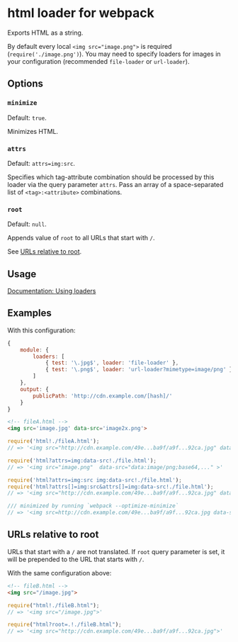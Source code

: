 # html loader for webpack

Exports HTML as a string.

By default every local `<img src="image.png">` is required (`require('./image.png')`). You may need to specify loaders for images in your configuration (recommended `file-loader` or `url-loader`).

## Options

### `minimize`

Default: `true`.

Minimizes HTML.

### `attrs`

Default: `attrs=img:src`.

Specifies which tag-attribute combination should be processed by this loader via the query parameter `attrs`. Pass an array of a space-separated list of `<tag>:<attribute>` combinations.

### `root`

Default: `null`.

Appends value of `root` to all URLs that start with `/`.

See [URLs relative to root](#urls-relative-to-root).

## Usage

[Documentation: Using loaders](http://webpack.github.io/docs/using-loaders.html)

## Examples

With this configuration:

```js
{
    module: {
        loaders: [
            { test: '\.jpg$', loader: 'file-loader' },
            { test: '\.png$', loader: 'url-loader?mimetype=image/png' }
        ]
    },
    output: {
        publicPath: 'http://cdn.example.com/[hash]/'
    }
}
```

```html
<!-- fileA.html -->
<img src='image.jpg' data-src='image2x.png'>
```

```js
require('html!./fileA.html');
// => '<img src="http://cdn.example.com/49e...ba9f/a9f...92ca.jpg" data-src="image2x.png">'

require('html?attrs=img:data-src!./file.html');
// => '<img src="image.png"  data-src="data:image/png;base64,..." >'

require('html?attrs=img:src img:data-src!./file.html');
require('html?attrs[]=img:src&attrs[]=img:data-src!./file.html');
// => '<img src="http://cdn.example.com/49e...ba9f/a9f...92ca.jpg" data-src="data:image/png;base64,..." >'

/// minimized by running `webpack --optimize-minimize`
// => '<img src=http://cdn.example.com/49e...ba9f/a9f...92ca.jpg data-src=data:image/png;base64,...>'

```

## URLs relative to root

URLs that start with a `/` are not translated. If `root` query parameter is set, it will be prepended to the URL that starts with `/`.

With the same configuration above:

```html
<!-- fileB.html -->
<img src="/image.jpg">
```

```js
require("html!./fileB.html");
// => '<img src="/image.jpg">'

require("html?root=.!./fileB.html");
// => '<img src="http://cdn.example.com/49e...ba9f/a9f...92ca.jpg">'
```